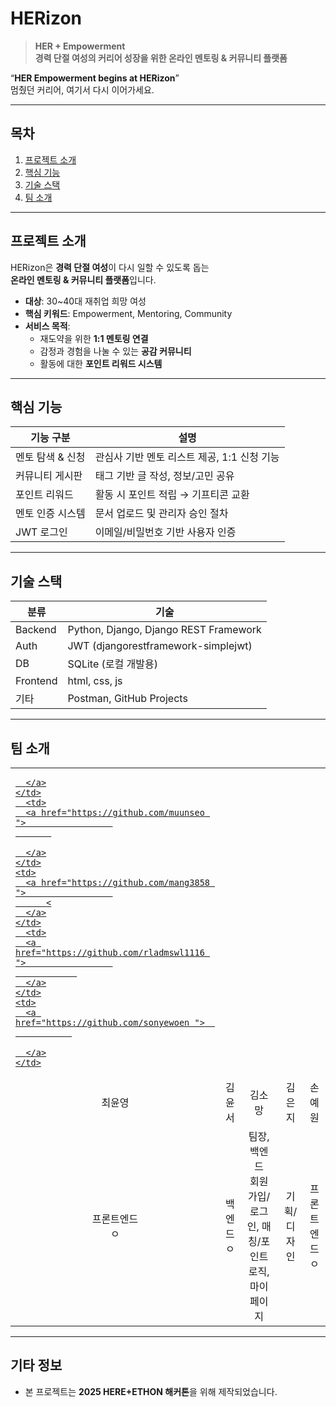 # HERizon

> **HER + Empowerment**  
> **경력 단절 여성의 커리어 성장을 위한 온라인 멘토링 & 커뮤니티 플랫폼**

“**HER Empowerment begins at HERizon**”  
멈췄던 커리어, 여기서 다시 이어가세요.

---

## 목차

1. [프로젝트 소개](#프로젝트-소개)
2. [핵심 기능](#핵심-기능)
3. [기술 스택](#기술-스택)
4. [팀 소개](#팀-소개)

---

##  프로젝트 소개

HERizon은 **경력 단절 여성**이 다시 일할 수 있도록 돕는  
**온라인 멘토링 & 커뮤니티 플랫폼**입니다.

- **대상**: 30~40대 재취업 희망 여성
- **핵심 키워드**: Empowerment, Mentoring, Community
- **서비스 목적**:
  - 재도약을 위한 **1:1 멘토링 연결**
  - 감정과 경험을 나눌 수 있는 **공감 커뮤니티**
  - 활동에 대한 **포인트 리워드 시스템**

---

##  핵심 기능

| 기능 구분 | 설명 |
|----------|------|
|  멘토 탐색 & 신청 | 관심사 기반 멘토 리스트 제공, 1:1 신청 기능 |
|  커뮤니티 게시판 | 태그 기반 글 작성, 정보/고민 공유 |
|  포인트 리워드 | 활동 시 포인트 적립 → 기프티콘 교환 |
|  멘토 인증 시스템 | 문서 업로드 및 관리자 승인 절차 |
|  JWT 로그인 | 이메일/비밀번호 기반 사용자 인증 |

---

##  기술 스택

| 분류 | 기술 |
|------|------|
| Backend | Python, Django, Django REST Framework |
| Auth | JWT (djangorestframework-simplejwt) |
| DB | SQLite (로컬 개발용) |
| Frontend | html, css, js |
| 기타 | Postman, GitHub Projects |

---

## 팀 소개

<table width = "100%" align="center">
  <tr>
    <td>
      <a href="https://github.com/chldsbdud ">                 
         
      </a>
    </td>
      <td>
      <a href="https://github.com/muunseo ">                 
           

      </a>
    </td>
    <td>
      <a href="https://github.com/mang3858 ">                 
          <
      </a>
    </td>
      <td>
      <a href="https://github.com/rladmswl1116 ">                 
                
      </a>
    </td>
    <td>
      <a href="https://github.com/sonyewoen ">                 
               

      </a>
    </td>
  </tr>
  <tr>
    <td align="center">최윤영</td>
    <td align="center">김윤서</td>
    <td align="center">김소망</td>
    <td align="center">김은지</td>
    <td align="center">손예원</td>
  </tr>
  <tr>
    <td align="center">프론트엔드<br /> ㅇ </td>
    <td align="center">백엔드<br /> ㅇ </td>
    <td align="center">팀장, 백엔드<br />회원가입/로그인, 매칭/포인트 로직, 마이페이지</td>
    <td align="center">기획/디자인<br /></td>
    <td align="center">프론트엔드<br /> ㅇ</td>
  </tr>
</table>

---

##  기타 정보

- 본 프로젝트는 **2025 HERE+ETHON 해커톤**을 위해 제작되었습니다.
